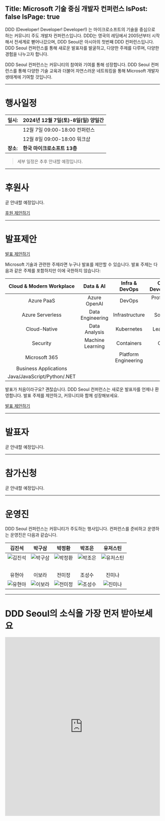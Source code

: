 Title: Microsoft 기술 중심 개발자 컨퍼런스
IsPost: false
IsPage: true
---
<a name="about"></a>
DDD (Developer! Developer! Developer!) 는 마이크로소프트의 기술을 중심으로 하는 커뮤니티 주도 개발자 컨퍼런스입니다. DDD는 영국의 레딩에서 2005년부터 시작해서 전세계로 뻗어나갔으며, DDD Seoul은 아시아의 첫번째 DDD 컨퍼런스입니다. DDD Seoul 컨퍼런스를 통해 새로운 발표자를 발굴하고, 다양한 주제를 다루며, 다양한 경험을 나누고자 합니다.

DDD Seoul 컨퍼런스는 커뮤니티의 참여와 기여를 통해 성장합니다. DDD Seoul 컨퍼런스를 통해 다양한 기술 교육과 더불어 자연스러운 네트워킹을 통해 Microsoft 개발자 생태계에 기여할 것입니다.

---

<a name="agenda"></a>
# 행사일정

| 일시:     | 2024년 12월 7일(토)-8일(일) 양일간 |
|-----------|------------------------------------|
|           | 12월 7일 09:00-18:00 컨퍼런스      |
|           | 12월 8일 09:00-18:00 워크샵        |
| **장소**: | **한국 마이크로소프트 13층**       |

> 세부 일정은 추후 안내할 예정입니다.

---

<a name="sponsors"></a>
# 후원사

<!-- DDD Seoul은 아래 후원사의 도움으로 진행하고 있습니다. 도와주신 모든 후원사들께 감사의 말씀 드립니다.

## 주 후원사

<div class="sponsor-main">
  <a class="sponsor" href="https://microsoft.com/ko-kr" target="_blank"><img src="/images/sponsors/microsoft.png" width="300" /></a>
</div> -->

곧 안내할 예정입니다.

<div class="sponsorship-link">
  <a class="btn btn-orange-ddd btn-lg" href="/sponsorship">후원 제안하기</a>
</div>

---

<a name="cfp"></a>
# 발표제안

<div class="cfp-link">
  <a class="btn btn-orange-ddd btn-lg" href="https://bit.ly/dddseoul2024cfp" target="_blank">발표 제안하기</a>
</div>

Microsoft 기술과 관련한 주제라면 누구나 발표를 제안할 수 있습니다. 발표 주제는 다음과 같은 주제를 포함하지만 이에 국한하지 않습니다:

| Cloud & Modern Workplace    | Data & AI        | Infra & DevOps       | Career Development  |
|:---------------------------:|:----------------:|:--------------------:|:-------------------:|
| Azure PaaS                  | Azure OpenAI     | DevOps               | Professional Skills |
| Azure Serverless            | Data Engineering | Infrastructure       | Soft Skills         |
| Cloud-Native                | Data Analysis    | Kubernetes           | Leadership          |
| Security                    | Machine Learning | Containers           | Career              |
| Microsoft 365               |                  | Platform Engineering |                     |
| Business Applications       |                  |                      |                     |
| Java/JavaScript/Python/.NET |                  |                      |                     |

발표가 처음이라구요? 괜찮습니다. DDD Seoul 컨퍼런스는 새로운 발표자를 언제나 환영합니다. 발표 주제를 제안하고, 커뮤니티와 함께 성장해보세요.

<div class="cfp-link">
  <a class="btn btn-orange-ddd btn-lg" href="https://bit.ly/dddseoul2024cfp" target="_blank">발표 제안하기</a>
</div>

---

<a name="speakers"></a>
# 발표자

곧 안내할 예정입니다.

---

<a name="register"></a>
# 참가신청

곧 안내할 예정입니다.

---

<a name="organisers"></a>
# 운영진

DDD Seoul 컨퍼런스는 커뮤니티가 주도하는 행사입니다. 컨퍼런스를 준비하고 운영하는 운영진은 다음과 같습니다.

| 김진석 | 박구삼 | 박정환 | 박조은 | 유저스틴 |
|:------:|:------:|:------:|:------:|:--------:|
| ![김진석](/images/organisers/jinseokkim.png) | ![박구삼](/images/organisers/gusampark.png) | ![박정환](/images/organisers/junghwanpark.png) | ![박조은](/images/organisers/joeunpark.png) | ![유저스틴](/images/organisers/justinyoo.png) |
| &nbsp; |        |        |        |          |
| 유현아 | 이보라 | 전미정 | 조성수 | 진미나   |
| ![유현아](/images/organisers/hyunahyoo.png) | ![이보라](/images/organisers/boralee.png) | ![전미정](/images/organisers/mijeongjeon.png) | ![조성수](/images/organisers/seongsoocho.png) | ![진미나](/images/organisers/minajin.png) |

---

<a name="newsletter"></a>
# DDD Seoul의 소식을 가장 먼저 받아보세요

<iframe width="100%" height="580px" src="https://forms.office.com/r/7QdEBFeQ04?embed=true" frameborder="0" marginwidth="0" marginheight="0" style="border: none; max-width:100%; max-height:100vh; overflow: hidden;" scrolling="no" allowfullscreen webkitallowfullscreen mozallowfullscreen msallowfullscreen> </iframe>
